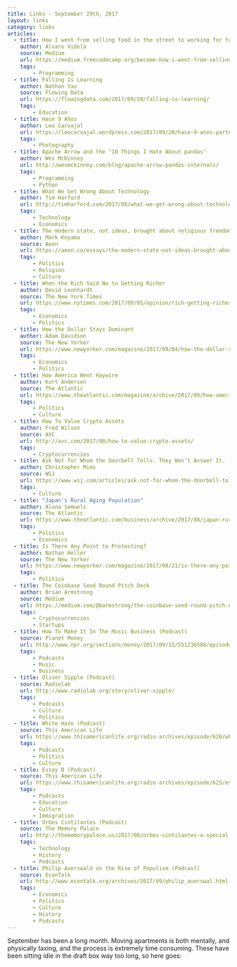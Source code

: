 ```yaml
---
title: Links - September 29th, 2017
layout: links
category: links
articles:
  - title: How I went from selling food in the street to working for top firms in tech
    author: Alvaro Videla
    source: Medium
    url: https://medium.freecodecamp.org/become-how-i-went-from-selling-food-in-the-street-to-working-for-top-firms-in-tech-6aa61a2d0629
    tags:
        - Programming
  - title: Falling Is Learning
    author: Nathan Yau
    source: Flowing Data
    url: https://flowingdata.com/2017/09/28/falling-is-learning/
    tags:
        - Education
  - title: Hace 9 Años
    author: Leo Carvajal
    url: https://leocarvajal.wordpress.com/2017/09/20/hace-9-anos-parte-1/
    tags:
        - Photography
  - title: Apache Arrow and the "10 Things I Hate About pandas"
    author: Wes McKinney
    url: http://wesmckinney.com/blog/apache-arrow-pandas-internals/
    tags:
        - Programming
        - Python
  - title: What We Get Wrong About Technology
    author: Tim Harford
    url: http://timharford.com/2017/08/what-we-get-wrong-about-technology/
    tags:
        - Technology
        - Economics
  - title: The modern state, not ideas, brought about religious freedom
    author: Mark Koyama
    source: Aeon
    url: https://aeon.co/essays/the-modern-state-not-ideas-brought-about-religious-freedom
    tags:
        - Politics
        - Religion
        - Culture
  - title: When the Rich Said No to Getting Richer
    author: David Leonhardt
    source: The New York Times
    url: https://www.nytimes.com/2017/09/05/opinion/rich-getting-richer-taxes.html
    tags:
        - Economics
        - Politics
  - title: How the Dollar Stays Dominant
    author: Adam Davidson
    source: The New Yorker
    url: https://www.newyorker.com/magazine/2017/09/04/how-the-dollar-stays-dominant
    tags:
        - Economics
        - Politics
  - title: How America Went Haywire
    author: Kurt Andersen
    source: The Atlantic
    url: https://www.theatlantic.com/magazine/archive/2017/09/how-america-lost-its-mind/534231
    tags:
        - Politics
        - Culture
  - title: How To Value Crypto Assets
    author: Fred Wilson
    source: AVC
    url: http://avc.com/2017/08/how-to-value-crypto-assets/
    tags:
        - Cryptocurrencies
  - title: Ask Not for Whom the Doorbell Tolls. They Won’t Answer It.
    author: Christopher Mims
    source: WSJ
    url: https://www.wsj.com/articles/ask-not-for-whom-the-doorbell-tolls-they-wont-answer-it-1503864316?tesla=y
    tags:
        - Culture
  - title: "Japan's Rural Aging Population"
    author: Alana Semuels
    source: The Atlantic
    url: https://www.theatlantic.com/business/archive/2017/08/japan-rural-decline/537375/
    tags:
        - Politics
        - Economics
  - title: Is There Any Point to Protesting?
    author: Nathan Heller
    source: The New Yorker
    url: https://www.newyorker.com/magazine/2017/08/21/is-there-any-point-to-protesting
    tags:
        - Politics
  - title: The Coinbase Seed Round Pitch Deck
    author: Brian Armstrong
    source: Medium
    url: https://medium.com/@barmstrong/the-coinbase-seed-round-pitch-deck-50c8ec91d40b
    tags:
        - Cryptocurrencies
        - Startups
  - title: How To Make It In The Music Business (Podcast)
    source: Planet Money
    url: http://www.npr.org/sections/money/2017/09/15/551236508/episode-794-how-to-make-it-in-the-music-business
    tags:
        - Podcasts
        - Music
        - Business
  - title: Oliver Sipple (Podcast)
    source: Radiolab
    url: http://www.radiolab.org/story/oliver-sipple/
    tags:
        - Podcasts
        - Culture
        - Politics
  - title: White Haze (Podcast)
    source: This American Life
    url: https://www.thisamericanlife.org/radio-archives/episode/626/white-haze
    tags:
        - Podcasts
        - Politics
        - Culture
  - title: Essay B (Podcast)
    source: This American Life
    url: https://www.thisamericanlife.org/radio-archives/episode/625/essay-b
    tags:
        - Podcasts
        - Education
        - Culture
        - Immigration
  - title: Orbes Cintilantes (Podcast)
    source: The Memory Palace
    url: http://thememorypalace.us/2017/08/orbes-cintilantes-a-special-summer-episode/
    tags:
        - Technology
        - History
        - Podcasts
  - title: Philip Auerswald on the Rise of Populism (Podcast)
    source: EconTalk
    url: http://www.econtalk.org/archives/2017/09/philip_auerswal.html
    tags:
        - Economics
        - Politics
        - Culture
        - History
        - Podcasts
---
```


September has been a long month. Moving apartments is both mentally, and physically taxing, and the process is extremely time consuming. These have been sitting idle in the draft box way too long, so here goes:
